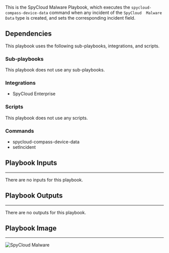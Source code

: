 This is the SpyCloud Malware Playbook, which executes the 
`spycloud-compass-device-data` command when any incident of the `SpyCloud 
Malware Data` type is created, and sets the corresponding incident 
field.

## Dependencies

This playbook uses the following sub-playbooks, integrations, and scripts.

### Sub-playbooks

This playbook does not use any sub-playbooks.

### Integrations

* SpyCloud Enterprise

### Scripts

This playbook does not use any scripts.

### Commands

* spycloud-compass-device-data
* setIncident

## Playbook Inputs

---
There are no inputs for this playbook.

## Playbook Outputs

---
There are no outputs for this playbook.

## Playbook Image

---

![SpyCloud Malware](../doc_files/SpyCloud_Malware.png)
